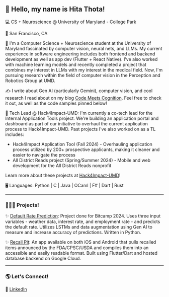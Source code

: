## 👋 Hello, my name is Hita Thota! 

💻 CS + Neuroscience @ University of Maryland - College Park

📍 San Francisco, CA

🌟 I'm a Computer Science + Neuroscience student at the University of Maryland fascinated by computer vision, neural nets, and LLMs. My current experience in software engineering includes both frontend and backend development as well as app dev (Flutter + React Native). I've also worked with machine learning models and recently completed a project that combines my interest in LLMs with my interest in the medical field. Now, I'm pursuing research within the field of computer vision in the Perception and Robotics Group at UMD.

✍️ I write about Gen AI (particularly Gemini), computer vision, and cool research I read about on my blog [Code Meets Cognition](https://hthota.substack.com/). Feel free to check it out, as well as the code samples pinned below!

🌱 Tech Lead @ Hack4Impact-UMD: I'm currently a co-tech lead for the Internal Application Tools project. We're building an application portal and dashboard as part of our initiative to overhaul the current application process to Hack4Impact-UMD. Past projects I've also worked on as a TL includes: 
- Hack4Impact Application Tool (Fall 2024) - Overhauling application process utilized by 200+ prospective applicants, making it cleaner and easier to navigate the process
- All District Reads project (Spring/Summer 2024) - Mobile and web development for the All District Reads nonprofit

Learn more about these projects at [Hack4Impact-UMD](https://umd.hack4impact.org/)!

🖥️ Languages: Python | C | Java | OCaml | F# | Dart | Rust

---
### 👩🏾‍💻 Projects!

✨ [Default Rate Prediction](https://github.com/spoofle/bitcamp24/tree/main): Project done for Bitcamp 2024. Uses three input variables - weather data, interest rate, and employment rate - and predicts the default rate. Utilizes LSTMs and data augmentation using Gen AI to measure and increase accuracy of predictions. Written in Python.

✨ [Recall Pit](https://www.recallpit.com/): An app available on both iOS and Android that pulls recalled items announced by the FDA/CPSC/USDA and compiles them into an accessible and easily readable format. Built using Flutter/Dart and hosted database backend on Google Cloud.

---
### 🌎 Let's Connect!
🔗 [LinkedIn](https://www.linkedin.com/in/hita-thota/)



<!--
**spoofle/spoofle** is a ✨ _special_ ✨ repository because its `README.md` (this file) appears on your GitHub profile.

Here are some ideas to get you started:

- 🔭 I’m currently working on ...
- 🌱 I’m currently learning ...
- 👯 I’m looking to collaborate on ...
- 🤔 I’m looking for help with ...
- 💬 Ask me about ...
- 📫 How to reach me: ...
- 😄 Pronouns: ...
- ⚡ Fun fact: ...
-->
